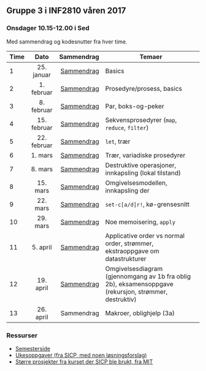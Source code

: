 ## Gruppe 3 i INF2810 våren 2017

### Onsdager 10.15-12.00 i Sed

Med sammendrag og kodesnutter fra hver time.

| Time      | Dato          | Sammendrag       |    Temaer   |
| --------- |:-------------:|-----------------:|-------------|
| 1         | 25. januar    | [Sammendrag](01) | Basics
| 2         | 1. februar    | [Sammendrag](02) | Prosedyre/prosess, basics
| 3         | 8. februar    | [Sammendrag](03) | Par, boks-og-peker
| 4         | 15. februar   | [Sammendrag](04) | Sekvensprosedyrer (`map`, `reduce`, `filter`)
| 5         | 22. februar   | [Sammendrag](05) | `let`, trær
| 6         | 1. mars       | [Sammendrag](06) | Trær, variadiske prosedyrer
| 7         | 8. mars       | [Sammendrag](07) | Destruktive operasjoner, innkapsling (lokal tilstand)
| 8         | 15. mars      | [Sammendrag](08) | Omgivelsesmodellen, innkapsling der
| 9         | 22. mars      | [Sammendrag](09) | `set-c[a/d]r!`, kø-grensesnitt
| 10         | 29. mars     | [Sammendrag](10) | Noe memoisering, `apply`
| 11         | 5. april     | [Sammendrag](11) | Applicative order vs normal order, strømmer, ekstraoppgave om datastrukturer
| 12         | 19. april     | [Sammendrag](12) | Omgivelsesdiagram (gjennomgang av 1b fra oblig 2b), eksamensoppgave (rekursjon, strømmer, destruktiv)
| 13         | 26. april     | Sammendrag | Makroer, oblighjelp (3a)


### Ressurser

- [Semesterside](http://www.uio.no/studier/emner/matnat/ifi/INF2810/v17/index.html)
- [Ukesoppgaver (fra SICP, med noen løsningsforslag)](http://folk.uio.no/esbenss/inf2810/gruppelaererenes-side.html)
- [Større prosjekter fra kurset der SICP ble brukt, fra MIT](https://ocw.mit.edu/courses/electrical-engineering-and-computer-science/6-001-structure-and-interpretation-of-computer-programs-spring-2005/projects/)
